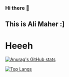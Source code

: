 ### Hi there 👋
## This is Ali Maher :]
# Heeeh


[![Anurag's GitHub stats](https://github-readme-stats.vercel.app/api?username=aliiimaher&count_private=true&show_icons=true&theme=github_dark&include_all_commits=true)](https://github.com/anuraghazra/github-readme-stats)

[![Top Langs](https://github-readme-stats.vercel.app/api/top-langs/?username=aliiimaher&layout=compact&theme=github_dark&langs_count=14)](https://github.com/anuraghazra/github-readme-stats)

<!--
**aliiimaher/aliiimaher** is a ✨ _special_ ✨ repository because its `README.md` (this file) appears on your GitHub profile.

Here are some ideas to get you started:

- 🔭 I’m currently working on ...
- 🌱 I’m currently learning ...
- 👯 I’m looking to collaborate on ...
- 🤔 I’m looking for help with ...
- 💬 Ask me about ...
- 📫 How to reach me: ...
- 😄 Pronouns: ...
- ⚡ Fun fact: ...
-->

